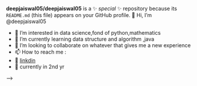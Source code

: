 **deepjaiswal05/deepjaiswal05** is a ✨ _special_ ✨ repository because its `README.md` (this file) appears on your GitHub profile.
👋 Hi, I’m @deepjaiswal05
- 👀 I’m interested in data science,fond of python,mathematics
- 🌱 I’m currently learning data structure and algorithm ,java
- 💞️ I’m looking to collaborate on whatever that gives me a new experience
- 📫 How to reach me :
- 🏢 [linkdin](https://www.linkedin.com/in/deepraj-jaiswal-6896a5221)
- 🏫 currently in 2nd yr

-->
